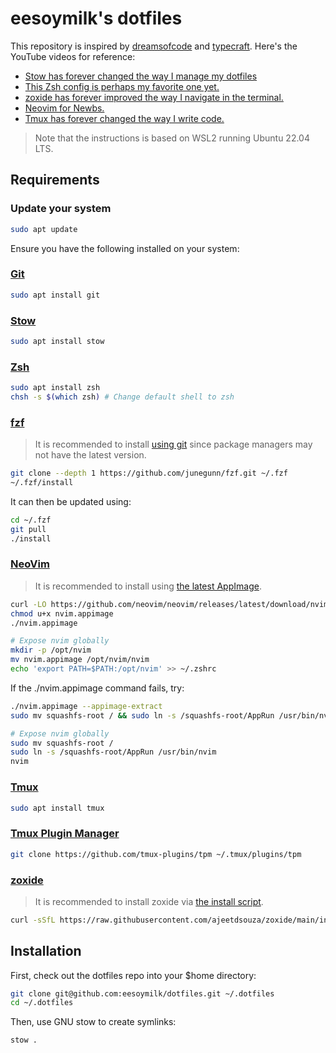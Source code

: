 # eesoymilk's dotfiles

This repository is inspired by [dreamsofcode](https://www.youtube.com/@dreamsofcode) and [typecraft](https://www.youtube.com/@typecraft_dev).
Here's the YouTube videos for reference:

- [Stow has forever changed the way I manage my dotfiles](https://www.youtube.com/watch?v=y6XCebnB9gs)
- [This Zsh config is perhaps my favorite one yet.](https://www.youtube.com/watch?v=ud7YxC33Z3w)
- [zoxide has forever improved the way I navigate in the terminal.](https://www.youtube.com/watch?v=aghxkpyRVDY)
- [Neovim for Newbs.](https://www.youtube.com/playlist?list=PLsz00TDipIffreIaUNk64KxTIkQaGguqn)
- [Tmux has forever changed the way I write code.](https://www.youtube.com/watch?v=DzNmUNvnB04)

> Note that the instructions is based on WSL2 running Ubuntu 22.04 LTS.

## Requirements

### Update your system

```bash
sudo apt update
```

Ensure you have the following installed on your system:

### [Git](https://git-scm.com/downloads)

```bash
sudo apt install git
```

### [Stow](https://www.gnu.org/software/stow/)

```bash
sudo apt install stow
```

### [Zsh](https://github.com/ohmyzsh/ohmyzsh/wiki/Installing-ZSH)

```bash
sudo apt install zsh
chsh -s $(which zsh) # Change default shell to zsh
```

### [fzf](https://github.com/junegunn/fzf)

> It is recommended to install [using git](https://github.com/junegunn/fzf?tab=readme-ov-file#using-git) since package managers may not have the latest version.

```bash
git clone --depth 1 https://github.com/junegunn/fzf.git ~/.fzf
~/.fzf/install
```

It can then be updated using:

```bash
cd ~/.fzf
git pull
./install
```

### [NeoVim](https://github.com/neovim/neovim/blob/master/INSTALL.md)

> It is recommended to install using [the latest AppImage](https://github.com/neovim/neovim/blob/master/INSTALL.md#appimage-universal-linux-package).

```bash
curl -LO https://github.com/neovim/neovim/releases/latest/download/nvim.appimage
chmod u+x nvim.appimage
./nvim.appimage

# Expose nvim globally
mkdir -p /opt/nvim
mv nvim.appimage /opt/nvim/nvim
echo 'export PATH=$PATH:/opt/nvim' >> ~/.zshrc
```

If the ./nvim.appimage command fails, try:

```bash
./nvim.appimage --appimage-extract
sudo mv squashfs-root / && sudo ln -s /squashfs-root/AppRun /usr/bin/nvim

# Expose nvim globally
sudo mv squashfs-root /
sudo ln -s /squashfs-root/AppRun /usr/bin/nvim
nvim
```

### [Tmux](https://github.com/tmux/tmux/wiki/Installing)

```bash
sudo apt install tmux
```

### [Tmux Plugin Manager](https://github.com/tmux-plugins/tpm)

```bash
git clone https://github.com/tmux-plugins/tpm ~/.tmux/plugins/tpm
```

### [zoxide](https://github.com/ajeetdsouza/zoxide)

> It is recommended to install zoxide via [the install script](https://github.com/ajeetdsouza/zoxide?tab=readme-ov-file#installation).

```bash
curl -sSfL https://raw.githubusercontent.com/ajeetdsouza/zoxide/main/install.sh | sh
```

## Installation

First, check out the dotfiles repo into your $home directory:

```bash
git clone git@github.com:eesoymilk/dotfiles.git ~/.dotfiles
cd ~/.dotfiles
```

Then, use GNU stow to create symlinks:

```bash
stow .
```
